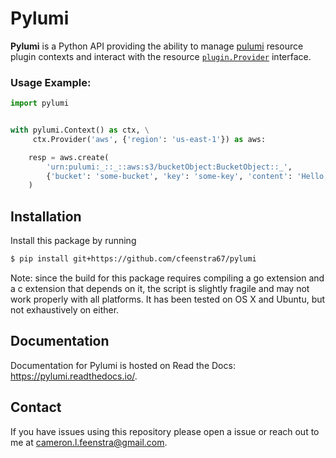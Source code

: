 # Pylumi

**Pylumi** is a Python API providing the ability to manage [pulumi](https://github.com/pulumi/pulumi) resource plugin contexts and interact with the resource [`plugin.Provider`](https://github.com/pulumi/pulumi/blob/89c956d18942c1fcbf687da3052dd26089d8f486/sdk/go/common/resource/plugin/provider.go#L37) interface.

### Usage Example:

```python
import pylumi


with pylumi.Context() as ctx, \
     ctx.Provider('aws', {'region': 'us-east-1'}) as aws:

    resp = aws.create(
        'urn:pulumi:_::_::aws:s3/bucketObject:BucketObject::_',
        {'bucket': 'some-bucket', 'key': 'some-key', 'content': 'Hello, world!'},
    )
```

## Installation

Install this package by running
```bash
$ pip install git+https://github.com/cfeenstra67/pylumi
```
Note: since the build for this package requires compiling a go extension and a c extension that depends on it, the script is slightly fragile and may not work properly with all platforms. It has been tested on OS X and Ubuntu, but not exhaustively on either.

## Documentation

Documentation for Pylumi is hosted on Read the Docs: https://pylumi.readthedocs.io/.

## Contact

If you have issues using this repository please open a issue or reach out to me at cameron.l.feenstra@gmail.com.
